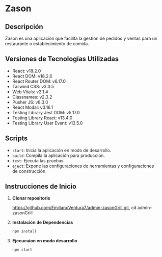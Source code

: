 # Zason

## Descripción

Zason es una aplicación que facilita la gestión de pedidos y ventas para un restaurante o establecimiento de comida.

## Versiones de Tecnologías Utilizadas

- React: v18.2.0
- React DOM: v18.2.0
- React Router DOM: v6.17.0
- Tailwind CSS: v3.3.5
- Web Vitals: v2.1.4
- Classnames: v2.3.2
- Pusher JS: v8.3.0
- React Modal: v3.16.1
- Testing Library Jest DOM: v5.17.0
- Testing Library React: v13.4.0
- Testing Library User Event: v13.5.0

## Scripts

- `start`: Inicia la aplicación en modo de desarrollo.
- `build`: Compila la aplicación para producción.
- `test`: Ejecuta las pruebas.
- `eject`: Expone las configuraciones de herramientas y configuraciones de construcción.

## Instrucciones de Inicio

1. **Clonar repositorio**
 
   https://github.com/EmilianoVentura7/admin-zasonGrill.git, cd admin-zasonGrill

2. **Instalación de Dependencias**

   ```bash
   npm install

3. **Ejecucuion en modo desarrollo**

   ```bash
   npm start
   
